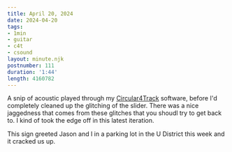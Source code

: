 ```yaml
---
title: April 20, 2024
date: 2024-04-20
tags:
- 1min
- guitar
- c4t
- csound
layout: minute.njk
postnumber: 111
duration: '1:44'
length: 4160782
---
```

A snip of acoustic played through my [Circular4Track](https://github.com/benmca/Circular4Track) software, before I'd completely cleaned up the glitching of the slider. There was a nice jaggedness that comes from these glitches that you shoudl try to get back to. I kind of took the edge off in this latest iteration. 

This sign greeted Jason and I in a parking lot in the U District this week and it cracked us up.